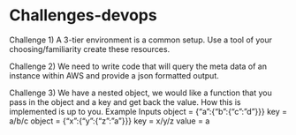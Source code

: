 # Challenges-devops

Challenge 1)
A 3-tier environment is a common setup. Use a tool of your choosing/familiarity create these resources. 

Challenge 2)
We need to write code that will query the meta data of an instance within AWS and provide a json formatted output. 

Challenge 3)
We have a nested object, we would like a function that you pass in the object and a key and get back the value. How this is implemented is up to you.
Example Inputs
object = {“a”:{“b”:{“c”:”d”}}}
key = a/b/c
object = {“x”:{“y”:{“z”:”a”}}}
key = x/y/z
value = a

